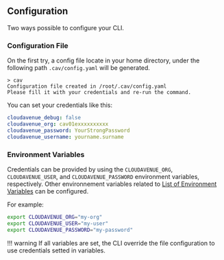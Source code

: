 ## Configuration

Two ways possible to configure your CLI. 

### Configuration File

On the first try, a config file locate in your home directory, under the following path `.cav/config.yaml` will be generated.

```shell
> cav
Configuration file created in /root/.cav/config.yaml 
Please fill it with your credentials and re-run the command.
```

You can set your credentials like this:

```yaml
cloudavenue_debug: false
cloudavenue_org: cav01exxxxxxxxxx
cloudavenue_password: YourStrongPassword
cloudavenue_username: yourname.surname
```

### Environment Variables

Credentials can be provided by using the `CLOUDAVENUE_ORG`, `CLOUDAVENUE_USER`, and `CLOUDAVENUE_PASSWORD` environment variables, respectively. Other environnement variables related to [List of Environment Variables](#list-of-environment-variables) can be configured.

For example:

```bash
export CLOUDAVENUE_ORG="my-org"
export CLOUDAVENUE_USER="my-user"
export CLOUDAVENUE_PASSWORD="my-password"
```

!!! warning
    If all variables are set, the CLI override the file configuration to use credentials setted in variables.
